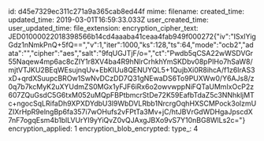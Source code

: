 id: d45e7329ec311c271a9a365cab8ed44f
mime: 
filename: 
created_time: 
updated_time: 2019-03-01T16:59:33.033Z
user_created_time: 
user_updated_time: 
file_extension: 
encryption_cipher_text: JED01000022018398566b14cd4aaaba41ceaa4fab949f000272{"iv":"ISxIYigGdz1nNmkPnQ+5fQ==","v":1,"iter":1000,"ks":128,"ts":64,"mode":"ocb2","adata":"","cipher":"aes","salt":"9fqUGJTjF/o=","ct":"Pwdb5qCSA22wWSDVGr55Naqew4mp6ac8cZIY1r8XV4ba4R9hNlrCrhkhYmSKDbv08pPIHo7hSaW8/mjtVTJKU2BEqWEsujnqUv+EbKIUu8QENUYQL5+1QujbXi0R8ihcA/f1z6IrAS3xD+qrdXSuupcBROw1SwNvDCzDD7Q31gNEwaDS6To9PUXWw0/Y6AJs8/z0q7b7kcMyK2uXYUdmZS0MGx1yFJF6iRx6o2owvwppNiFQTaUMmIxOcP2z607ZQuGsdC5G6txM052uMQpFBPtbmcrStDe72K59EafbTdaZ5c3NNhkljMTc+ngocSqLRifaDh9XPXDYdbU3l9WbDVLRbb1NrcrgOqhHXSCMPock3olzmUZIXrHpR9elngBp6fa357i7wOHufs2vFPtTa3Mv+jC/htJBVrGdWDHgaJpscdX7nF7ogqEsm4b1blLVUrYI9yYiQvZ0vQJAxgJBXo9vS7Y10nBG8WlLs2c="}
encryption_applied: 1
encryption_blob_encrypted: 
type_: 4